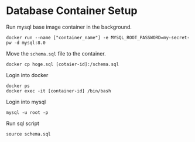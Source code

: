 # Database Container Setup

Run mysql base image container in the background.
```
docker run --name ["container_name"] -e MYSQL_ROOT_PASSWORD=my-secret-pw -d mysql:8.0
```

Move the ```schema.sql``` file to the container.
```
docker cp hoge.sql [cotaier-id]:/schema.sql
```

Login into docker
```
docker ps
docker exec -it [container-id] /bin/bash
```

Login into  mysql
```
mysql -u root -p
```

Run sql script
```
source schema.sql
```